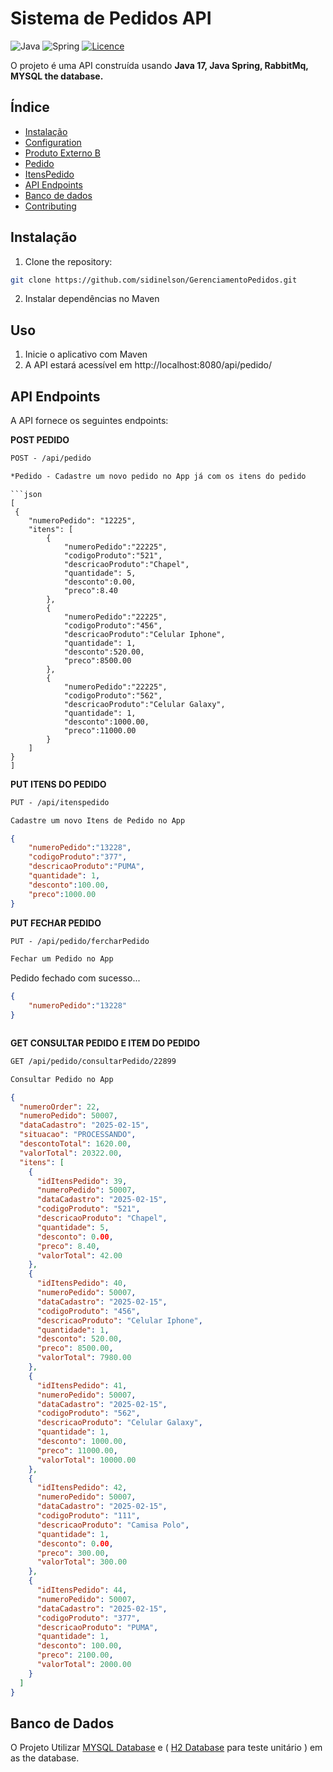 # Sistema de Pedidos API

![Java](https://img.shields.io/badge/java-%23ED8B00.svg?style=for-the-badge&logo=openjdk&logoColor=white)
![Spring](https://img.shields.io/badge/spring-%236DB33F.svg?style=for-the-badge&logo=spring&logoColor=white)
[![Licence](https://img.shields.io/github/license/Ileriayo/markdown-badges?style=for-the-badge)](./LICENSE)

O projeto é uma API construída usando **Java 17, Java Spring, RabbitMq, MYSQL the database.** 


## Índice

- [Instalação](#installation)
- [Configuration](#configuration)
- [Produto Externo B](#usage)
- [Pedido](#usage)
- [ItensPedido](#usage)
- [API Endpoints](#api-endpoints)
- [Banco de dados](#database)
- [Contributing](#contributing)

## Instalação

1. Clone the repository:

```bash
git clone https://github.com/sidinelson/GerenciamentoPedidos.git
```

2. Instalar dependências no Maven

## Uso

1. Inicie o aplicativo com Maven
2. A API estará acessível em http://localhost:8080/api/pedido/


## API Endpoints
A API fornece os seguintes endpoints:


**POST PEDIDO**
```markdown
POST - /api/pedido

*Pedido - Cadastre um novo pedido no App já com os itens do pedido
```
```
```json
[
 {
    "numeroPedido": "12225",
    "itens": [
        {
            "numeroPedido":"22225",
            "codigoProduto":"521",
            "descricaoProduto":"Chapel",
            "quantidade": 5,
            "desconto":0.00,
            "preco":8.40
        },
        {
            "numeroPedido":"22225",
            "codigoProduto":"456",
            "descricaoProduto":"Celular Iphone",
            "quantidade": 1,
            "desconto":520.00,
            "preco":8500.00
        },
        {
            "numeroPedido":"22225",
            "codigoProduto":"562",
            "descricaoProduto":"Celular Galaxy",
            "quantidade": 1,
            "desconto":1000.00,
            "preco":11000.00
        }
    ]
}
]
```
**PUT ITENS DO PEDIDO**
```markdown
PUT - /api/itenspedido

Cadastre um novo Itens de Pedido no App
```
```json
{
    "numeroPedido":"13228",
    "codigoProduto":"377",
    "descricaoProduto":"PUMA",
    "quantidade": 1,
    "desconto":100.00,
    "preco":1000.00
}
```




**PUT FECHAR PEDIDO**

```markdown
PUT - /api/pedido/fercharPedido

Fechar um Pedido no App
```
Pedido fechado com sucesso...
```json
{
    "numeroPedido":"13228"
}
```

```
```
**GET CONSULTAR PEDIDO E ITEM DO PEDIDO**

```markdown
GET /api/pedido/consultarPedido/22899 

Consultar Pedido no App
```
```json
{
  "numeroOrder": 22,
  "numeroPedido": 50007,
  "dataCadastro": "2025-02-15",
  "situacao": "PROCESSANDO",
  "descontoTotal": 1620.00,
  "valorTotal": 20322.00,
  "itens": [
    {
      "idItensPedido": 39,
      "numeroPedido": 50007,
      "dataCadastro": "2025-02-15",
      "codigoProduto": "521",
      "descricaoProduto": "Chapel",
      "quantidade": 5,
      "desconto": 0.00,
      "preco": 8.40,
      "valorTotal": 42.00
    },
    {
      "idItensPedido": 40,
      "numeroPedido": 50007,
      "dataCadastro": "2025-02-15",
      "codigoProduto": "456",
      "descricaoProduto": "Celular Iphone",
      "quantidade": 1,
      "desconto": 520.00,
      "preco": 8500.00,
      "valorTotal": 7980.00
    },
    {
      "idItensPedido": 41,
      "numeroPedido": 50007,
      "dataCadastro": "2025-02-15",
      "codigoProduto": "562",
      "descricaoProduto": "Celular Galaxy",
      "quantidade": 1,
      "desconto": 1000.00,
      "preco": 11000.00,
      "valorTotal": 10000.00
    },
    {
      "idItensPedido": 42,
      "numeroPedido": 50007,
      "dataCadastro": "2025-02-15",
      "codigoProduto": "111",
      "descricaoProduto": "Camisa Polo",
      "quantidade": 1,
      "desconto": 0.00,
      "preco": 300.00,
      "valorTotal": 300.00
    },
    {
      "idItensPedido": 44,
      "numeroPedido": 50007,
      "dataCadastro": "2025-02-15",
      "codigoProduto": "377",
      "descricaoProduto": "PUMA",
      "quantidade": 1,
      "desconto": 100.00,
      "preco": 2100.00,
      "valorTotal": 2000.00
    }
  ]
}
```

## Banco de Dados
O Projeto Utilizar
[MYSQL Database](https://www.mysql.com/downloads/) e ( [H2 Database](https://www.h2database.com/html/tutorial.html) para teste unitário ) em as the database. 




